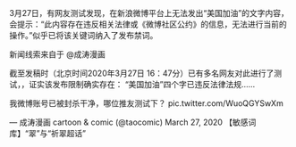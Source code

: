 3月27日，有网友测试发现，在新浪微博平台上无法发出“美国加油”的文字内容，会提示：“此内容存在违反相关法律或《微博社区公约》的信息，无法进行当前的操作。”似乎已将该关键词纳入了发布禁词。

新闻线索来自于 @成涛漫画 

截至发稿时（北京时间2020年3月27日 16：47分）已有多名网友对此进行了测试，，证实该发布限制确实存在：  “美国加油”四个字已违反法律法规……

我微博账号已被封杀干净，哪位推友测试下？ pic.twitter.com/WuoQGYSwXm

&mdash; 成涛漫画 cartoon &amp; comic (@taocomic) March 27, 2020 【敏感词库】“翠”与“祈翠超话” 
